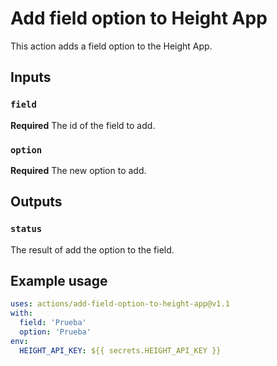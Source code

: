# Add field option to Height App

This action adds a field option to the Height App.

## Inputs

### `field`

**Required** The id of the field to add.

### `option`

**Required** The new option to add.

## Outputs

### `status`

The result of add the option to the field.

## Example usage

```yaml
uses: actions/add-field-option-to-height-app@v1.1
with:
  field: 'Prueba'
  option: 'Prueba'
env:
  HEIGHT_API_KEY: ${{ secrets.HEIGHT_API_KEY }}
```
